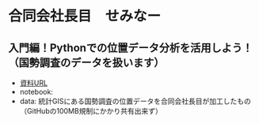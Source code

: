 # 合同会社長目　せみなー
## 入門編！Pythonでの位置データ分析を活用しよう！（国勢調査のデータを扱います）

- [資料URL](https://www.slideshare.net/hideogawa/ss-250520142)
- notebook: 
- data: 統計GISにある国勢調査の位置データを合同会社長目が加工したもの（GitHubの100MB規制にかかり共有出来ず）